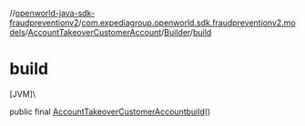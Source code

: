 //[openworld-java-sdk-fraudpreventionv2](../../../../index.md)/[com.expediagroup.openworld.sdk.fraudpreventionv2.models](../../index.md)/[AccountTakeoverCustomerAccount](../index.md)/[Builder](index.md)/[build](build.md)

# build

[JVM]\

public final [AccountTakeoverCustomerAccount](../index.md)[build](build.md)()
